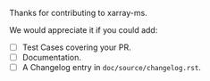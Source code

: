 <!--
Consider opening an enhancement issue
if the change is large or complex.
https://github.com/ratt-ru/xarray-ms/issues/new/choose

Development setup information is available at the following url:
https://xarray-ms.readthedocs.io/en/latest/install.html#development
-->

Thanks for contributing to xarray-ms.

We would appreciate it if you could add:

- [ ] Test Cases covering your PR.
- [ ] Documentation.
- [ ] A Changelog entry in `doc/source/changelog.rst`.
